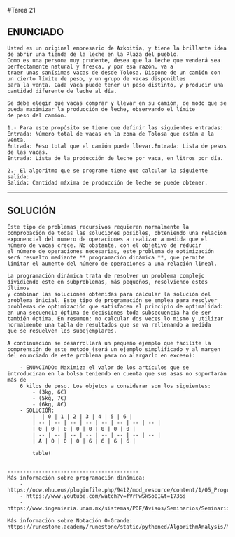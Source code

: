﻿#Tarea 21

## ENUNCIADO
	Usted es un original empresario de Azkoitia, y tiene la brillante idea de abrir una tienda de la leche en la Plaza del pueblo. 
	Como es una persona muy prudente, desea que la leche que venderá sea perfectamente natural y fresca, y por esa razón, va a 
	traer unas sanísimas vacas de desde Tolosa. Dispone de un camión con un cierto límite de peso, y un grupo de vacas disponibles 
	para la venta. Cada vaca puede tener un peso distinto, y producir una cantidad diferente de leche al día.
	
	Se debe elegir qué vacas comprar y llevar en su camión, de modo que se pueda maximizar la producción de leche, observando el límite 
	de peso del camión.
	
	1.- Para este propósito se tiene que definir las siguientes entradas:
	Entrada: Número total de vacas en la zona de Tolosa que están a la venta.
	Entrada: Peso total que el camión puede llevar.Entrada: Lista de pesos de las vacas.
	Entrada: Lista de la producción de leche por vaca, en litros por día.
	
	2.- El algoritmo que se programe tiene que calcular la siguiente salida:
	Salida: Cantidad máxima de producción de leche se puede obtener.
___

## SOLUCIÓN
	Este tipo de problemas recursivos requieren normalmente la comprobación de todas las soluciones posibles, obteniendo una relación 
	exponencial del numero de operaciones a realizar a medida que el número de vacas crece. No obstante, con el objetivo de reducir 
	el número de operaciones necesarias, este problema de optimización será resuelto mediante ** programación dinámica **, que permite 
	limitar el aumento del número de operaciones a una relación lineal.
	
	La programación dinámica trata de resolver un problema complejo dividiendo este en subproblemas, más pequeños, resolviendo estos últimos
	y combinar las soluciones obtenidas para calcular la solución del problema inicial. Este tipo de programación se emplea para resolver 
	problemas de optimización que satisfacen el principio de optimalidad: en una secuencia óptima de decisiones toda subsecuencia ha de ser 
	también óptima. En resumen: no calcular dos veces lo mismo y utilizar normalmente una tabla de resultados que se va rellenando a medida 
	que se resuelven los subejemplares.
	
	A continuación se desarrollará un pequeño ejemplo que facilite la comprensión de este metodo (será un ejemplo simplificado y al margen 
	del enunciado de este problema para no alargarlo en exceso):
	
		- ENUNCIADO: Maximiza el valor de los artículos que se introduciran en la bolsa teniendo en cuenta que sus asas no soportarán más de 
		6 kilos de peso. Los objetos a considerar son los siguientes:
			- (3kg, 6€)
			- (5kg, 7€)
			- (6kg, 8€)
		- SOLUCIÓN:
			|  | 0 | 1 | 2 | 3 | 4 | 5 | 6 |
			| -- | -- | -- | -- | -- | -- | -- | -- |
			| 0 | 0 | 0 | 0 | 0 | 0 | 0 | 0 |
			| -- | -- | -- | -- | -- | -- | -- | -- |
			| A | 0 | 0 | 0 | 6 | 6 | 6 | 6 |
			
			table(
	
	
	------------------------------------------
	Más información sobre programación dinámica: 
		- https://ocw.ehu.eus/pluginfile.php/9412/mod_resource/content/1/05_Programacion_Dinamica/05_Programacion_Dinamica.pdf
		- https://www.youtube.com/watch?v=fVrPwSkSo0I&t=1736s
		- https://www.ingenieria.unam.mx/sistemas/PDF/Avisos/Seminarios/SeminarioV/Sesion6_IdaliaFlores_20abr15.pdf
	
	Más información sobre Notación O-Grande: https://runestone.academy/runestone/static/pythoned/AlgorithmAnalysis/NotacionOGrande.html
